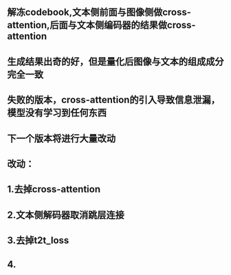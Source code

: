 ## 解冻codebook,文本侧前面与图像侧做cross-attention,后面与文本侧编码器的结果做cross-attention
## 生成结果出奇的好，但是量化后图像与文本的组成成分完全一致
## 失败的版本，cross-attention的引入导致信息泄漏，模型没有学习到任何东西
## 下一个版本将进行大量改动

## 改动：
## 1.去掉cross-attention
## 2.文本侧解码器取消跳层连接
## 3.去掉t2t_loss
## 4.